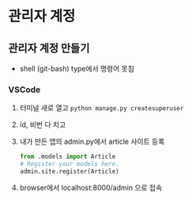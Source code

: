 # 관리자 계정

## 관리자 계정 만들기

* shell (git-bash) type에서 명령어 못침

### VSCode

1. 터미널 새로 열고 `python manage.py createsuperuser`

2. id, 비번 다 치고

3. 내가 만든 앱의 admin.py에서 article 사이트 등록

   ```python
   from .models import Article
   # Register your models here.
   admin.site.register(Article)
   ```

4. browser에서 localhost:8000/admin 으로 접속

